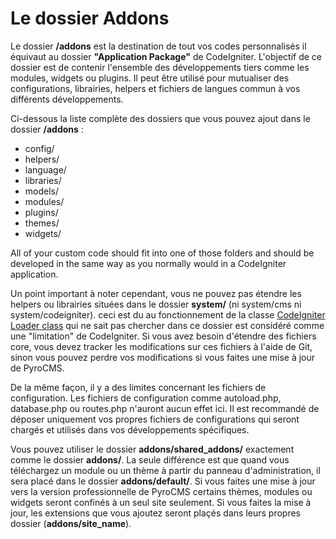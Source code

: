 # Le dossier Addons

Le dossier **/addons** est la destination de tout vos codes personnalisés il équivaut au dossier  **"Application Package"** de CodeIgniter. L'objectif de ce dossier est de contenir l'ensemble des développements tiers comme les modules, widgets ou plugins. Il peut être utilisé pour mutualiser des configurations, librairies, helpers et fichiers de langues commun à vos différents développements.

Ci-dessous la liste complète des dossiers que vous pouvez ajout dans le dossier **/addons**&nbsp;:

* config/
* helpers/
* language/
* libraries/
* models/
* modules/
* plugins/
* themes/
* widgets/

All of your custom code should fit into one of those folders and should be developed in the same way as you normally would in a CodeIgniter application.

Un point important à noter cependant, vous ne pouvez pas étendre les helpers ou librairies situées dans le dossier **system/** (ni system/cms ni system/codeigniter). ceci est du au fonctionnement de la classe <a href="http://codeigniter.com/user_guide/libraries/loader.html" target="_blank">CodeIgniter Loader class</a> qui ne sait pas chercher dans ce dossier est considéré comme une "limitation" de CodeIgniter. Si vous avez besoin d'étendre des fichiers core, vous devez tracker les modifications sur ces fichiers à l'aide de Git, sinon vous pouvez perdre vos modifications si vous faites une mise à jour de PyroCMS.

De la même façon, il y a des limites concernant les fichiers de configuration. Les fichiers de configuration comme autoload.php, database.php ou routes.php n'auront aucun effet ici. Il est recommandé de déposer uniquement vos propres fichiers de configurations qui seront chargés et utilisés dans vos développements spécifiques.
 
Vous pouvez utiliser le dossier **addons/shared\_addons/** exactement comme le dossier **addons/**. La seule différence est que quand vous téléchargez un module ou un thème à partir du panneau d'administration, il sera placé dans le dossier **addons/default/**. Si vous faites une mise à jour vers la version professionnelle de PyroCMS certains thèmes, modules ou widgets seront confinés à un seul site seulement. Si vous faites la mise à jour, les extensions que vous ajoutez seront plaçés dans leurs propres dossier (**addons/__site\_name__**).